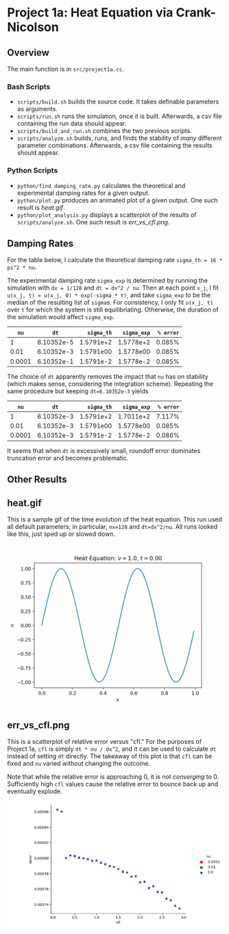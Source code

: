 # Project 1a: Heat Equation via Crank-Nicolson

## Overview

The main function is in `src/project1a.cc`.

### Bash Scripts

- `scripts/build.sh` builds the source code. It takes definable parameters as arguments.
- `scripts/run.sh` runs the simulation, once it is built. Afterwards, a csv file containing the run data should appear.
- `scripts/build_and_run.sh` combines the two previous scripts.
- `scripts/analyze.sh` builds, runs, and finds the stability of _many_ different parameter combinations. Afterwards, a csv file containing the results should appear.

### Python Scripts

- `python/find_damping_rate.py` calculates the theoretical and experimental damping rates for a given output.
- `python/plot.py` produces an animated plot of a given output. One such result is _heat.gif_.
- `python/plot_analysis.py` displays a scatterplot of the results of `scripts/analyze.sh`. One such result is _err_vs_cfl.png_.

## Damping Rates

For the table below, I calculate the theoretical damping rate `sigma_th = 16 * pi^2 * nu`.

The experimental damping rate `sigma_exp` is determined by running the simulation with `dx = 1/128` and `dt = dx^2 / nu`. Then at each point `x_j`, I fit `u(x_j, t) = u(x_j, 0) * exp(-sigma * t)`, and take `sigma_exp` to be the median of the resulting list of `sigma`s. For consistency, I only fit `u(x_j, t)` over `t` for which the system is still equilibriating. Otherwise, the duration of the simulation would affect `sigma_exp`.

| `nu`   | `dt`       | `sigma_th` | `sigma_exp` | `% error` |
| ------ | ---------- | ---------: | ----------: | --------: |
| 1      | 6.10352e-5 |  1.5791e+2 |   1.5778e+2 |    0.085% |
| 0.01   | 6.10352e-3 |  1.5791e00 |   1.5778e00 |    0.085% |
| 0.0001 | 6.10352e-1 |  1.5791e-2 |   1.5778e-2 |    0.085% |

The choice of `dt` apparently removes the impact that `nu` has on stability (which makes sense, considering the integration scheme). Repeating the same procedure but keeping `dt=6.10352e-3` yields

| `nu`   | `dt`       | `sigma_th` | `sigma_exp` | `% error` |
| ------ | ---------- | ---------: | ----------: | --------: |
| 1      | 6.10352e-3 |  1.5791e+2 |   1.7011e+2 |    7.117% |
| 0.01   | 6.10352e-3 |  1.5791e00 |   1.5778e00 |    0.085% |
| 0.0001 | 6.10352e-3 |  1.5791e-2 |   1.5778e-2 |    0.086% |

It seems that when `dt` is excessively small, roundoff error dominates truncation error and becomes problematic.

## Other Results

## heat.gif

This is a sample gif of the time evolution of the heat equation. This run used all default parameters; in particular, `nx=128` and `dt=dx^2/nu`. All runs looked like this, just sped up or slowed down.

![](heat.gif)

## err_vs_cfl.png

This is a scatterplot of relative error versus "cfl." For the purposes of Project 1a, `cfl` is simply `dt * nu / dx^2`, and it can be used to calculate `dt` instead of setting `dt` directly. The takeaway of this plot is that `cfl` can be fixed and `nu` varied without changing the outcome.

Note that while the relative error is approaching 0, it is not _converging_ to 0. Sufficiently high `cfl` values cause the relative error to bounce back up and eventually explode.

![](err_vs_cfl.png)